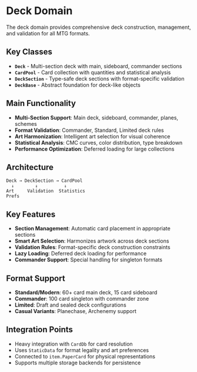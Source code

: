 # Deck Domain

The deck domain provides comprehensive deck construction, management, and validation for all MTG formats.

## Key Classes

- **`Deck`** - Multi-section deck with main, sideboard, commander sections
- **`CardPool`** - Card collection with quantities and statistical analysis
- **`DeckSection`** - Type-safe deck sections with format-specific validation
- **`DeckBase`** - Abstract foundation for deck-like objects

## Main Functionality

- **Multi-Section Support**: Main deck, sideboard, commander, planes, schemes
- **Format Validation**: Commander, Standard, Limited deck rules
- **Art Harmonization**: Intelligent art selection for visual coherence
- **Statistical Analysis**: CMC curves, color distribution, type breakdown
- **Performance Optimization**: Deferred loading for large collections

## Architecture

```
Deck → DeckSection → CardPool
  ↓        ↓          ↓
Art     Validation  Statistics
Prefs
```

## Key Features

- **Section Management**: Automatic card placement in appropriate sections
- **Smart Art Selection**: Harmonizes artwork across deck sections
- **Validation Rules**: Format-specific deck construction constraints
- **Lazy Loading**: Deferred deck loading for performance
- **Commander Support**: Special handling for singleton formats

## Format Support

- **Standard/Modern**: 60+ card main deck, 15 card sideboard
- **Commander**: 100 card singleton with commander zone
- **Limited**: Draft and sealed deck configurations
- **Casual Variants**: Planechase, Archenemy support

## Integration Points

- Heavy integration with `CardDb` for card resolution
- Uses `StaticData` for format legality and art preferences
- Connected to `item.PaperCard` for physical representations
- Supports multiple storage backends for persistence